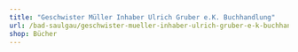 ```yaml
---
title: "Geschwister Müller Inhaber Ulrich Gruber e.K. Buchhandlung"
url: /bad-saulgau/geschwister-mueller-inhaber-ulrich-gruber-e-k-buchhandlung/
shop: Bücher
---
```

